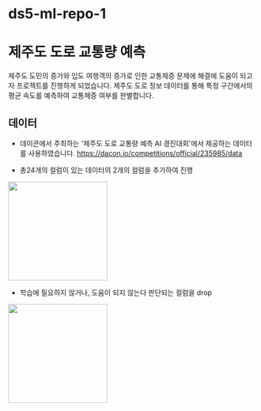 # ds5-ml-repo-1

# 제주도 도로 교통량 예측
제주도 도민의 증가와 입도 여행객의 증가로 인한 교통체증 문제에 해결에 도움이 되고자 프로젝트를 진행하게 되었습니다.
제주도 도로 정보 데이터를 통해 특정 구간에서의 평균 속도를 예측하여 교통체증 여부를 판별합니다.

## 데이터
- 데이콘에서 주최하는 '제주도 도로 교통량 예측 AI 경진대회'에서 제공하는 데이터를 사용하였습니다.
https://dacon.io/competitions/official/235985/data

- 총24개의 컬럼이 있는 데이터의 2개의 컬럼을 추가하여 진행
<img src="[이미지주소](https://user-images.githubusercontent.com/87750521/202093281-3a33f059-6051-4c2d-ac4c-5aa2d5cf1e95).png" width="200" height="200"/>


- 학습에 필요하지 않거나, 도움이 되지 않는다 판단되는 컬럼을 drop
<img src="https://user-images.githubusercontent.com/87750521/202093609-79b5b954-8349-4127-95bd-e5921a80fc0b.png" width="200" height="200"/>
